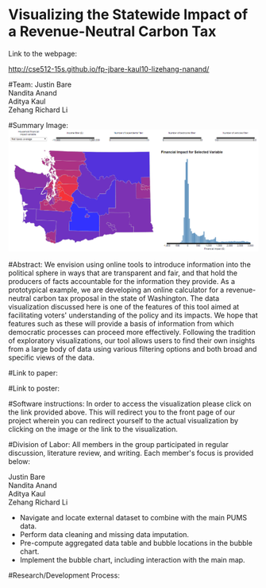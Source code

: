 # Visualizing the Statewide Impact of a Revenue-Neutral Carbon Tax

Link to the webpage:

http://cse512-15s.github.io/fp-jbare-kaul10-lizehang-nanand/

#Team: 
Justin Bare <br>
Nandita Anand <br>
Aditya Kaul <br>
Zehang Richard Li

#Summary Image:
![Overview](summary.png)

#Abstract:
We envision using online tools to introduce information into the political sphere in ways that are transparent and fair, and that hold the producers of facts accountable for the information they provide. As a prototypical example, we are developing an online calculator for a revenue-neutral carbon tax proposal in the state of Washington. The data visualization discussed here is one of the features of this tool aimed at facilitating voters' understanding of the policy and its impacts. We hope that features such as these will provide a basis of information from which democratic processes can proceed more effectively. Following the tradition of exploratory visualizations, our tool allows users to find their own insights from a large body of data using various filtering options and both broad and specific views of the data. 

#Link to paper:

#Link to poster:

#Software instructions:
In order to access the visualization please click on the link provided above. This will redirect you to the front page of our project wherein you can redirect yourself to the actual visualization by clicking on the image or the link to the visualization.

#Division of Labor:
All members in the group participated in regular discussion, literature review, and writing. Each member's focus is provided below:

Justin Bare <br>
Nandita Anand <br>
Aditya Kaul <br>
Zehang Richard Li
 + Navigate and locate external dataset to combine with the main PUMS data.
 + Perform data cleaning and missing data imputation.
 + Pre-compute aggregated data table and bubble locations in the bubble chart.
 + Implement the bubble chart, including interaction with the main map.

#Research/Development Process:
